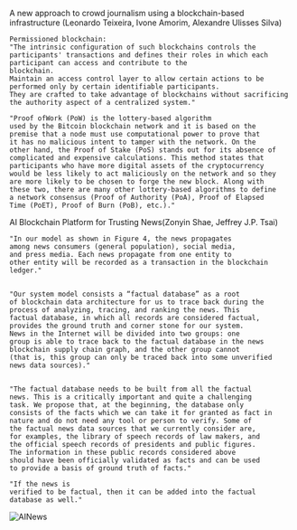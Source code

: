 A new approach to crowd journalism using a blockchain-based infrastructure (Leonardo Teixeira, Ivone Amorim, Alexandre Ulisses Silva)


	Permissioned blockchain:
	"The intrinsic configuration of such blockchains controls the participants' transactions and defines their roles in which each participant can access and contribute to the                            blockchain.  
	Maintain an access control layer to allow certain actions to be performed only by certain identifiable participants.
	They are crafted to take advantage of blockchains without sacrificing the authority aspect of a centralized system."

	"Proof ofWork (PoW) is the lottery-based algorithm
	used by the Bitcoin blockchain network and it is based on the
	premise that a node must use computational power to prove that
	it has no malicious intent to tamper with the network. On the
	other hand, the Proof of Stake (PoS) stands out for its absence of
	complicated and expensive calculations. This method states that
	participants who have more digital assets of the cryptocurrency
	would be less likely to act maliciously on the network and so they
	are more likely to be chosen to forge the new block. Along with
	these two, there are many other lottery-based algorithms to define
	a network consensus (Proof of Authority (PoA), Proof of Elapsed
	Time (PoET), Proof of Burn (PoB), etc.)."





AI Blockchain Platform for Trusting News(Zonyin Shae, Jeffrey J.P. Tsai)


	"In our model as shown in Figure 4, the news propagates
	among news consumers (general population), social media,
	and press media. Each news propagate from one entity to
	other entity will be recorded as a transaction in the blockchain
	ledger."


	"Our system model consists a “factual database” as a root
	of blockchain data architecture for us to trace back during the
	process of analyzing, tracing, and ranking the news. This
	factual database, in which all records are considered factual,
	provides the ground truth and corner stone for our system.
	News in the Internet will be divided into two groups: one
	group is able to trace back to the factual database in the news
	blockchain supply chain graph, and the other group cannot
	(that is, this group can only be traced back into some unverified
	news data sources)."
	
	
	"The factual database needs to be built from all the factual
	news. This is a critically important and quite a challenging
	task. We propose that, at the beginning, the database only
	consists of the facts which we can take it for granted as fact in
	nature and do not need any tool or person to verify. Some of
	the factual news data sources that we currently consider are,
	for examples, the library of speech records of law makers, and
	the official speech records of presidents and public figures.
	The information in these public records considered above
	should have been officially validated as facts and can be used
	to provide a basis of ground truth of facts."

	"If the news is
	verified to be factual, then it can be added into the factual
	database as well."

![AINews](https://user-images.githubusercontent.com/54986089/113020136-f95bf600-918a-11eb-91f0-4af35d5ae35d.PNG)
